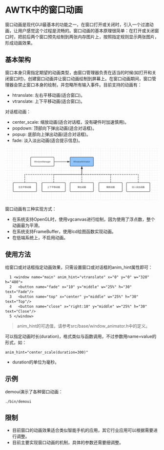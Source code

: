 # AWTK中的窗口动画

窗口动画是现代GUI最基本的功能之一，在窗口打开或关闭时，引入一个过渡动画，让用户感觉这个过程是流畅的。窗口动画的基本原理很简单：在打开或关闭窗口时，把前后两个窗口预先绘制到两张内存图片上，按照指定规则显示两张图片，形成动画效果。


## 基本架构

窗口本身只需指定期望的动画类型，由窗口管理器负责在适当的时候(如打开和关闭窗口时)，创建窗口动画并让窗口动画绘制到屏幕上。在窗口动画期间，窗口管理器会禁止窗口本身的绘制，并忽略所有输入事件。目前支持的动画有：

* htranslate: 左右平移动画(适合窗口)。
* vtranslate: 上下平移动画(适合窗口)。

对话框动画：

* center\_scale: 缩放动画(适合对话框，没有硬件时加速慎用)。
* popdown: 顶部向下弹出动画(适合对话框)。
* popup: 底部向上弹出动画(适合对话框)。
* fade: 淡入淡出动画(适合提示信息)。

![](images/window_animator.png)

窗口动画有三种实现方式：

* 在系统支持OpenGL时，使用vgcanvas进行绘制，因为使用了浮点数，整个动画最为平滑。
* 在系统支持FrameBuffer，使用lcd绘图函数实现动画。
* 在低端系统上，不启用动画。

## 使用方法

给窗口或对话框指定动画效果，只需设置窗口或对话框的anim\_hint属性即可：

```
  1 <window name="main" anim_hint="vtranslate" x="0" y="0" w="320" h="480">
  2   <button name="fade" x="10" y="middle" w="25%" h="30" text="Fade"/>
  3   <button name="top" x="center" y="middle" w="25%" h="30" text="Top"/>
  4   <button name="close" x="right:10" y="middle" w="25%" h="30" text="Close"/>
  5 </window>
```
> anim\_hint的可选值，请参考src/base/window\_animator.h中的定义。

可以指定动画时长(duration)，格式类似与函数调用，不过参数用name=value的形式，如：

```
anim_hint="center_scale(duration=300)"
```

* duration的单位为毫秒。

## 示例

demoui演示了各种窗口动画：

```
./bin/demoui
```

## 限制

* 目前窗口的动画效果适合类似智能手机的应用，其它行业应用可以根据需要进行调整。
* 目前主要实现窗口动画的机制，具体的参数还需要细调整。

